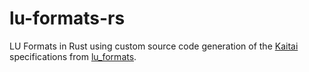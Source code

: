 # lu-formats-rs

LU Formats in Rust using custom source code generation of the [Kaitai](https://kaitai.io)
specifications from [lu_formats](https://github.com/lcdr/lu_formats).
